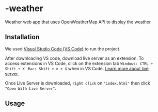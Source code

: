 # -weather
Weather web app that uses OpenWeatherMap API to display the weather

## Installation

We used [Visual Studio Code (VS Code)](https://code.visualstudio.com/download) to run the project.

After downloading VS code, download live server as an extension. To access extensions in VS Code, click on the extension tab ```Windows: CTRL + Shift + X ``` ```Mac: Shift + ⌘ + X``` when in VS Code. 
 [Learn more about live server.](https://marketplace.visualstudio.com/items?itemName=ritwickdey.LiveServer)

Once Live Server is downloaded, ```right click``` on ```"index.html"``` then click ```"Open With Live Server"```.

## Usage


